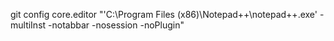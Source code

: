 git config core.editor "'C:\Program Files (x86)\Notepad++\notepad++.exe' -multiInst -notabbar -nosession -noPlugin"
